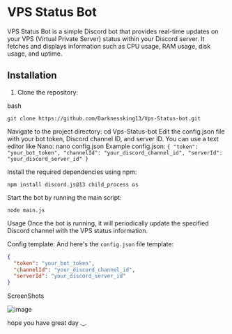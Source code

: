 # VPS Status Bot

VPS Status Bot is a simple Discord bot that provides real-time updates on your VPS (Virtual Private Server) status within your Discord server. It fetches and displays information such as CPU usage, RAM usage, disk usage, and uptime.

## Installation

1. Clone the repository:

bash

```git clone https://github.com/Darknessking13/Vps-Status-bot.git```

Navigate to the project directory:
cd Vps-Status-bot
Edit the config.json file with your bot token, Discord channel ID, and server ID. You can use a text editor like Nano:
nano config.json
Example config.json:
`{
  "token": "your_bot_token",
  "channelId": "your_discord_channel_id",
  "serverId": "your_discord_server_id"
}`

Install the required dependencies using npm:

```npm install discord.js@13 child_process os```

Start the bot by running the main script:

```node main.js```

Usage
Once the bot is running, it will periodically update the specified Discord channel with the VPS status information.

Config template:
And here's the `config.json` file template:

```json
{
  "token": "your_bot_token",
  "channelId": "your_discord_channel_id",
  "serverId": "your_discord_server_id"
}
```

ScreenShots

![image](https://github.com/Darknessking13/Vps-Status-bot/assets/133841052/e1696b17-7969-48d0-8e80-9ae1ad01c625)

hope you have great day ._.
